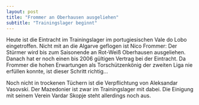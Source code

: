 ```yaml
---
layout: post
title: "Frommer an Oberhausen ausgeliehen"
subtitle: "Trainingslager beginnt"
---
```


Heute ist die Eintracht im Trainingslager im portugiesischen Vale do Lobo eingetroffen. Nicht mit an die Algarve geflogen ist Nico Frommer: Der Stürmer wird bis zum Saisonende an Rot-Weiß Oberhausen ausgeliehen. Danach hat er noch einen bis 2006 gültigen Vertrag bei der Eintracht. Da Frommer die hohen Erwartungen als Torschützenkönig der zweiten Liga nie erfüllen konnte, ist dieser Schritt richtig...

Noch nicht in trockenen Tüchern ist die Verpflichtung von Aleksandar Vasovski. Der Mazedonier ist zwar im Trainingslager mit dabei. Die Einigung mit seinem Verein Vardar Skopje steht allerdings noch aus.
